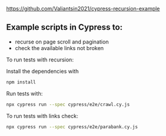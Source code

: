https://github.com/Valiantsin2021/cypress-recursion-example

## Example scripts in Cypress to:

- recurse on page scroll and pagination
- check the available links not broken

To run tests with recursion:

Install the dependencies with

```bash
npm install
```

Run tests with:

```bash
npx cypress run --spec cypress/e2e/crawl.cy.js
```

To run tests with links check:

```bash
npx cypress run --spec cypress/e2e/parabank.cy.js
```
